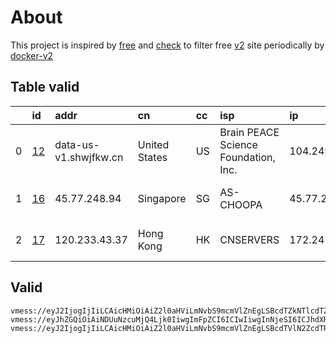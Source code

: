 
# About

This project is inspired by [free](https://github.com/freefq/free) and [check](https://github.com/yeahwu/check) to filter free [v2](https://github.com/v2fly/v2ray-core) site periodically by [docker-v2](https://hub.docker.com/r/v2ray/official)

    

## Table valid
|    | id                   | addr                  | cn            | cc   | isp                                  | ip              | chatgpt          |
|---:|:---------------------|:----------------------|:--------------|:-----|:-------------------------------------|:----------------|:-----------------|
|  0 | [12](config/12.json) | data-us-v1.shwjfkw.cn | United States | US   | Brain PEACE Science Foundation, Inc. | 104.249.174.138 | Yes (Region: US) |
|  1 | [16](config/16.json) | 45.77.248.94          | Singapore     | SG   | AS-CHOOPA                            | 45.77.248.94    | Yes (Region: SG) |
|  2 | [17](config/17.json) | 120.233.43.37         | Hong Kong     | HK   | CNSERVERS                            | 172.247.18.66   | Yes (Region: US) |

## Valid
```
vmess://eyJ2IjogIjIiLCAicHMiOiAiZ2l0aHViLmNvbS9mcmVlZnEgLSBcdTZkNTlcdTZjNWZcdTc3MDFcdTc5ZmJcdTUyYTggMTIiLCAiYWRkIjogImRhdGEtdXMtdjEuc2h3amZrdy5jbiIsICJwb3J0IjogIjIwNDAxIiwgImFpZCI6IDAsICJzY3kiOiAiYXV0byIsICJuZXQiOiAid3MiLCAidHlwZSI6ICJub25lIiwgInRscyI6ICIiLCAiaWQiOiAiYjE0NzhlMjQtNDkxNi0zYWJlLThmMTctMTU5MzEwMTJlY2JlIiwgInNuaSI6ICIiLCAiaG9zdCI6ICJkYXRhLXVzLXYxLnNod2pma3cuY24iLCAicGF0aCI6ICIvZGViaWFuIn0=
vmess://eyJhZGQiOiAiNDUuNzcuMjQ4Ljk0IiwgImFpZCI6ICIwIiwgInNjeSI6ICJhdXRvIiwgImhvc3QiOiAibS5mYWNlYm9vay5uZXQiLCAiaWQiOiAiZjA4ZGU5NjctMWY2OS00OGE3LWQzOWMtODZkMTQxY2VmYTQzIiwgIm5ldCI6ICJ3cyIsICJwYXRoIjogIi8iLCAicG9ydCI6ICIzODkzOCIsICJwcyI6ICJnaXRodWIuY29tL2ZyZWVmcSAtIFx1NjViMFx1NTJhMFx1NTc2MUNob29wYVx1NjU3MFx1NjM2ZVx1NGUyZFx1NWZjMyAxNiIsICJ0bHMiOiAibm9uZSIsICJzbmkiOiAiIiwgInR5cGUiOiAibm9uZSIsICJ2IjogIjIifQ==
vmess://eyJ2IjogIjIiLCAicHMiOiAiZ2l0aHViLmNvbS9mcmVlZnEgLSBcdTVlN2ZcdTRlMWNcdTc3MDFcdTc5ZmJcdTUyYTggMTciLCAiYWRkIjogIjEyMC4yMzMuNDMuMzciLCAicG9ydCI6ICI1MjYyOSIsICJpZCI6ICI0MTgwNDhhZi1hMjkzLTRiOTktOWIwYy05OGNhMzU4MGRkMjQiLCAiYWlkIjogIjY0IiwgInNjeSI6ICJhdXRvIiwgIm5ldCI6ICJ0Y3AiLCAidHlwZSI6ICJub25lIiwgImhvc3QiOiAiIiwgInBhdGgiOiAiIiwgInRscyI6ICIiLCAic25pIjogIiIsICJhbHBuIjogIiJ9
```


